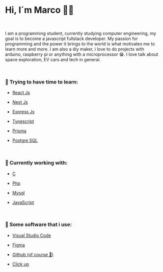<h1>Hi, I´m Marco 👋🏻</h1>
<br>

I am a programming student, currently studying computer engineering, my goal is to become a javascript fullstack developer. My passion for programming and the power it brings to the world is what motivates me to learn more and more.
I am also a diy maker, i love to do projects with arduino, raspberry pi or anything with a microprocessor 😁.
I love talk about space exploration, EV cars and tech in general.

<br>
<h3>📖 Trying to have time to learn:</h3>
<ul>
    <li>
        <p>
            <a href="https://github.com/facebook/react">React Js</a>
        </p>
    </li>
    <li>
        <p>
            <a href="https://nextjs.org/">Next Js</a>
        </p>
    </li>
    <li>
        <p>
            <a href="https://github.com/expressjs/express">Express Js</a>
        </p>
    </li>
    <li>
        <p>
            <a href="https://github.com/microsoft/TypeScript">Typescript</a>
        </p>
    </li>
    <li>
        <p>
            <a href="https://github.com/prisma/prisma">Prisma</a>
        </p>
    </li>
    <li>
        <p>
            <a href="https://github.com/postgres/postgres">Postgre SQL</a>
        </p>
    </li>
</ul>
<br>
<h3>📖 Currently working with:</h3>
<ul>
    <li>
        <p>
           <a href="#">C</a>
        </p>
    </li>
    <li>
        <p>
            <a href="https://www.php.net/docs.php">Php</a>
        </p>
    </li>
    <li>
        <p>
            <a href="https://dev.mysql.com/">Mysql</a>
        </p>
    </li>
    <li>
        <p>
            <a href="#">JavaScript</a>
        </p>
    </li>
</ul>
<br>
<h3>🧪 Some software that i use:</h3>
<ul>
    <li>
        <p>
           <a href="https://code.visualstudio.com/">Visual Studio Code</a>
        </p>
    </li>
    <li>
        <p>
            <a href="https://www.figma.com/">Figma</a>
        </p>
    </li>
    <li>
        <p>
            <a href="https://github.com/marco-porto">Github (of course 🤣)</a>
        </p>
    </li>
    <li>
        <p>
            <a href="https://clickup.com/">Click up</a>
        </p>
    </li>
</ul>


